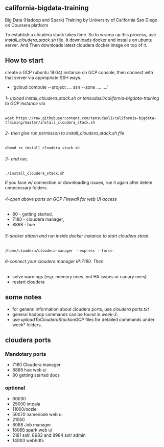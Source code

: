 ## california-bigdata-training
Big Data (Hadoop and Spark) Training by University of California San Diego on Coursera platform

To establish a cloudera stack takes time. So to wramp up this process, use *install_cloudera_stack.sh* file. It downloads docker and installs on ubuntu server. And Then downloads latest cloudera docker image on top of it.

## How to start
create a GCP (ubuntu 18.04) instance on GCP console, then connect with that server via appropriate SSH ways.
* 'gcloud compute --project .... ssh --zone .... ....' 

###### 1- upload *install_cloudera_stack.sh* or *tansudasli/california-bigdata-training* to GCP instance via
`wget https://raw.githubusercontent.com/tansudasli/california-bigdata-training/master/install_cloudera_stack.sh`

###### 2- then give run permisson to install_cloudera_stack.sh file
`chmod +x install_cloudera_stack.sh` 

###### 3- and run,
`./install_cloudera_stack.sh` 

if you face w/ connection or downloading issues, run it again after delete unnecessary folders.

###### 4-open above ports on GCP Firewall for web UI access
* 80 - getting started, 
* 7180 - cloudera manager, 
* 8888 - hue

###### 5-docker attach and run inside docker instance to start cloudera stack.
`/home/cloudera/cloudera-manager --express --force`

###### 6-connect your cloudera manager IP:7180. Then 
* solve warnings (esp. memory ones. not HA issues or canary ones)
* restart cloudera

## some notes
* for general information about cloudera ports, use *cloudera ports.txt* 
* general hadoop commands can be found in *week-3*. 
* use *uploadToClouderaStackonGCP* files for detailed commands under week* folders.

## cloudera ports
### Mandotary ports
* 7180 Cloudera manager
* 8888 hue web ui
* 80 getting started docs

### optional
* 60030
* 25000 impala
* 11000/oozie
* 50070 namenode web uı
* 21050
* 8088 Job manager
* 18088 spark web ui
* 2181 solr, 8983 and 8984 solr admin
* 14000 webhdfs

